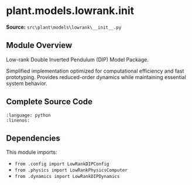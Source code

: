 # plant.models.lowrank.__init__

**Source:** `src\plant\models\lowrank\__init__.py`

## Module Overview

Low-rank Double Inverted Pendulum (DIP) Model Package.

Simplified implementation optimized for computational efficiency and fast prototyping.
Provides reduced-order dynamics while maintaining essential system behavior.

## Complete Source Code

```{literalinclude} ../../../src/plant/models/lowrank/__init__.py
:language: python
:linenos:
```



## Dependencies

This module imports:

- `from .config import LowRankDIPConfig`
- `from .physics import LowRankPhysicsComputer`
- `from .dynamics import LowRankDIPDynamics`
